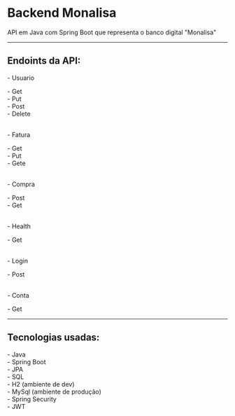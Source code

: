 # Backend Monalisa
API em Java com Spring Boot que representa o banco digital "Monalisa"

<hr>

<h2>Endoints da API:</h2> 
- Usuario<br>
  <p>- Get<br>
  - Put<br>
  - Post<br>
  - Delete</p><br>
- Fatura<br>
  <p>- Get<br>
  - Put<br>
  - Gete</p><br>
- Compra<br>
  <p>- Post<br>
  - Get</p><br>
- Health<br>
  <p>- Get</p><br>
- Login<br>
  <p>- Post</p><br>
- Conta<br>
  <p>- Get</p>

<hr>

<h2>Tecnologias usadas:</h2>
- Java<br>
- Spring Boot<br>
- JPA<br>
- SQL<br>
- H2 (ambiente de dev)<br>
- MySql (ambiente de produção)<br>
- Spring Security<br>
- JWT<br>
